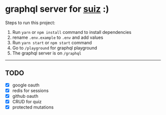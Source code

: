 # graphql server for [suiz](https://github.com/siddhantk232/suiz) :)

Steps to run this project:

1. Run `yarn` or `npm install` command to install dependencies
2. rename `.env.example` to `.env` and add values
3. Run `yarn start` or `npm start` command
4. Go to `/playground` for graphql playground
5. The graphql server is on `/graphql`

---

## TODO

- [x] google oauth
- [x] redis for sessions
- [x] github oauth
- [x] CRUD for quiz
- [x] protected mutations
